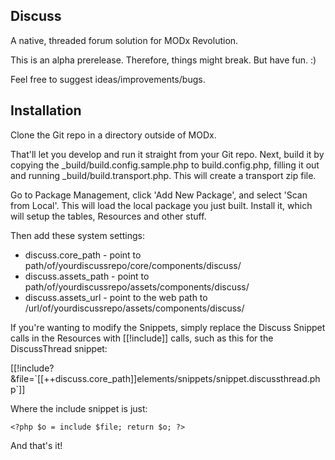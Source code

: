 ## Discuss

A native, threaded forum solution for MODx Revolution.

This is an alpha prerelease. Therefore, things might break. But have fun. :)

Feel free to suggest ideas/improvements/bugs.

## Installation

Clone the Git repo in a directory outside of MODx.

That'll let you develop and run it straight from your Git repo. Next, build it
by copying the _build/build.config.sample.php to build.config.php, filling it out
and running _build/build.transport.php. This will create a transport zip file.

Go to Package Management, click 'Add New Package', and select 'Scan from Local'.
This will load the local package you just built. Install it, which will setup
the tables, Resources and other stuff.

Then add these system settings:

- discuss.core_path - point to path/of/yourdiscussrepo/core/components/discuss/
- discuss.assets_path - point to path/of/yourdiscussrepo/assets/components/discuss/
- discuss.assets_url - point to the web path to /url/of/yourdiscussrepo/assets/components/discuss/

If you're wanting to modify the Snippets, simply replace the Discuss Snippet calls in the
Resources with [[!include]] calls, such as this for the DiscussThread snippet:

[[!include? &file=\`[[++discuss.core_path]]elements/snippets/snippet.discussthread.php\`]]

Where the include snippet is just:

`<?php $o = include $file; return $o; ?>`

And that's it!
